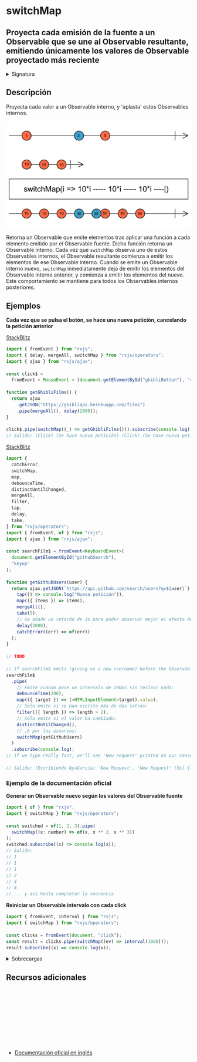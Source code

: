 # switchMap

<h2 class="subtitle"> Proyecta cada emisión de la fuente a un Observable que se une al Observable resultante, emitiendo únicamente los valores de Observable proyectado más reciente
</h2>

<details>
<summary>Signatura</summary>

### Firma

`switchMap<T, R, O extends ObservableInput<any>>(project: (value: T, index: number) => O, resultSelector?: (outerValue: T, innerValue: ObservedValueOf<O>, outerIndex: number, innerIndex: number) => R): OperatorFunction<T, ObservedValueOf<O> | R>`

### Parámetros

<table>
<tr><td>project</td><td>Una función que, al aplicarse a un elemento emitido por el Observable fuente, retorna otro Observable.<td></tr>
<tr><td>resultSelector</td><td>Opcional. El valor por defecto es <code>undefined</code>.
`Tipo: <code>(outerValue: T, innerValue: ObservedValueOf, outerIndex: number, innerIndex: number) => R</code>.</td></tr>`
</table>

### Retorna

`OperatorFunction<T, ObservedValueOf<O> | R>`: Un Observable que emite el resultado de aplicar la función de proyección (y el ya obsoleto `resultSelector` opcional) a cada elemento emitido por el Observable fuente, obteniendo únicamente los valores del Observable interno más reciente.

</details>

## Descripción

Proyecta cada valor a un Observable interno, y 'aplasta' estos Observables internos.

<img src="assets/images/marble-diagrams/transformation/switchMap.png" alt="Diagrama de canicas del operador switchMap">

Retorna un Observable que emite elementos tras aplicar una función a cada elemento emitido por el Observable fuente. Dicha función retorna un Observable interno. Cada vez que `switchMap` observa uno de estos Observables internos, el Observable resultante comienza a emitir los elementos de ese Observable interno. Cuando se emite un Observable interno nuevo, `switchMap` inmediatamente deja de emitir los elementos del Observable interno anterior, y comienza a emitir los elementos del nuevo. Este comportamiento se mantiene para todos los Observables internos posteriores.

## Ejemplos

**Cada vez que se pulsa el botón, se hace una nueva petición, cancelando la petición anterior**

<a target="_blank" href="https://stackblitz.com/edit/docu-rxjs-switchmap-1?file=index.ts">StackBlitz</a>

```javascript
import { fromEvent } from "rxjs";
import { delay, mergeAll, switchMap } from "rxjs/operators";
import { ajax } from "rxjs/ajax";

const click$ =
  fromEvent < MouseEvent > (document.getElementById("ghibliButton"), "click");

function getGhibliFilms() {
  return ajax
    .getJSON("https://ghibliapi.herokuapp.com/films")
    .pipe(mergeAll(), delay(2000));
}

click$.pipe(switchMap((_) => getGhibliFilms())).subscribe(console.log);
// Salida: (Click) (Se hace nueva petición) (Click) (Se hace nueva petición)...
```

<a target="_blank" href="https://stackblitz.com/edit/docu-rxjs-switchmap-2?file=index.ts">StackBlitz</a>

```typescript
import {
  catchError,
  switchMap,
  map,
  debounceTime,
  distinctUntilChanged,
  mergeAll,
  filter,
  tap,
  delay,
  take,
} from "rxjs/operators";
import { fromEvent, of } from "rxjs";
import { ajax } from "rxjs/ajax";

const searchFilm$ = fromEvent<KeyboardEvent>(
  document.getElementById("githubSearch"),
  "keyup"
);

function getGithubUsers(user) {
  return ajax.getJSON(`https://api.github.com/search/users?q=${user}`).pipe(
    tap(() => console.log("Nueva petición")),
    map(({ items }) => items),
    mergeAll(),
    take(5),
    // Se añade un retardo de 3s para poder observar mejor el efecto de switchMap:
    delay(3000),
    catchError((err) => of(err))
  );
}

// TODO

// If searchFilm$ emits (giving us a new username) before the Observable returned by getGithubUsers() has emitted, switchMap will unsubscribe from the old Observable and switch to a new inner Observable, which will make a new request with the new username
searchFilm$
  .pipe(
    // Emite cuando pase un intervalo de 200ms sin teclear nada:
    debounceTime(200),
    map(({ target }) => (<HTMLInputElement>target).value),
    // Solo emite si se han escrito más de dos letras:
    filter(({ length }) => length > 2),
    // Solo emite si el valor ha cambiado:
    distinctUntilChanged(),
    // ¡A por los usuarios!
    switchMap(getGithubUsers)
  )
  .subscribe(console.log);
// If we type really fast, we'll see 'New request' printed on our console several times, but no results. This is because switchMap is unsubscribing from the Observable before it has had a chance to emit the list of Github users, and is making a new request. If more than 3 seconds pass (the delay operator we added) since the request was made, we will see our list of Github users printed in the console!

// Salida: (Escribiendo NyaGarcia) 'New Request', 'New Request' (3s) {login: 'NyaGarcia' id: 37....}
```

### Ejemplo de la documentación oficial

**Generar un Observable nuevo según los valores del Observable fuente**

```javascript
import { of } from "rxjs";
import { switchMap } from "rxjs/operators";

const switched = of(1, 2, 3).pipe(
  switchMap((x: number) => of(x, x ** 2, x ** 3))
);
switched.subscribe((x) => console.log(x));
// Salida:
// 1
// 1
// 1
// 2
// 4
// 8
// ... y así hasta completar la secuencia
```

**Reiniciar un Observable intervalo con cada click**

```javascript
import { fromEvent, interval } from "rxjs";
import { switchMap } from "rxjs/operators";

const clicks = fromEvent(document, "click");
const result = clicks.pipe(switchMap((ev) => interval(1000)));
result.subscribe((x) => console.log(x));
```

<details>
<summary>Sobrecargas</summary>
<div class="overload-container">

<div class="overload-section">

### Firma

`switchMap(project: (value: T, index: number) => O): OperatorFunction<T, ObservedValueOf<O>>`

### Parámetros

<table>
<tr><td>project</td><td>Tipo: <code>(value: T, index: number) => O</code>.</td></tr>
</table>

### Retorna

`OperatorFunction<T, ObservedValueOf<O>>`

</div>

<div class="overload-section">

### Firma

`switchMap(project: (value: T, index: number) => O, resultSelector: undefined): OperatorFunction<T, ObservedValueOf<O>>`

### Parámetros

<table>
<tr><td>project</td><td>Tipo: <code>(value: T, index: number) => O</code>.</td></tr>
<tr><td>resultSelector</td><td>Tipo: <code>undefined</code>.</td></tr>
</table>

### Retorna

`OperatorFunction<T, ObservedValueOf<O>>`

</div>

<div class="overload-section">

### Firma

`switchMap(project: (value: T, index: number) => O, resultSelector: (outerValue: T, innerValue: ObservedValueOf<O>, outerIndex: number, innerIndex: number) => R): OperatorFunction<T, R>`

### Parámetros

<table>
<tr><td>project</td><td>Tipo: <code>(value: T, index: number) => O</code>.</td></tr>
<tr><td>resultSelector</td><td>Tipo: <code>(outerValue: T, innerValue: ObservedValueOf, outerIndex: number, innerIndex: number) => R</code>.</td></tr>
</table>

### Retorna

`OperatorFunction<T, R>`

</div>

</div>
</details>

<div class="page-footer">

## Recursos adicionales

<a target="_blank" href="https://github.com/ReactiveX/rxjs/blob/master/src/internal/operators/switchMap.ts">
<svg>
  <use xlink:href="/assets/icons/source.svg#source-code"></use>
</svg>
</a>
</div>

- <a target="_blank" href="https://rxjs.dev/api/operators/switchMap">Documentación oficial en inglés</a>
